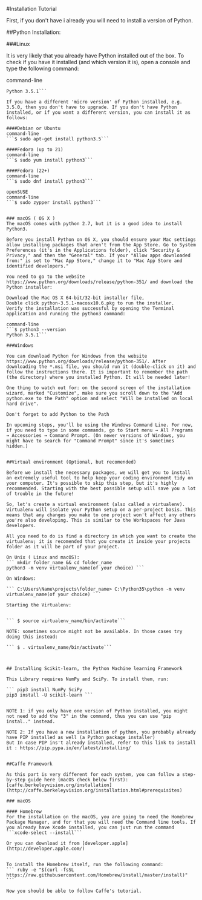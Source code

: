 #Installation Tutorial

First, if you don't have i already you will need to install a version of Python.

##Python Installation:

###Linux

It is very likely that you already have Python installed out of the box. To check if you have it installed (and which version it is), open a console and type the following command:

command-line
```$ python3 --version
Python 3.5.1```

If you have a different 'micro version' of Python installed, e.g. 3.5.0, then you don't have to upgrade. If you don't have Python installed, or if you want a different version, you can install it as follows:

####Debian or Ubuntu
command-line
```$ sudo apt-get install python3.5```

####Fedora (up to 21)
command-line
```$ sudo yum install python3```

####Fedora (22+)
command-line
```$ sudo dnf install python3```

openSUSE
command-line
```$ sudo zypper install python3```


### macOS ( OS X )
The macOS comes with python 2.7, but it is a good idea to install Python3.

Before you install Python on OS X, you should ensure your Mac settings allow installing packages that aren't from the App Store. Go to System Preferences (it's in the Applications folder), click "Security & Privacy," and then the "General" tab. If your "Allow apps downloaded from:" is set to "Mac App Store," change it to "Mac App Store and identified developers."

You need to go to the website https://www.python.org/downloads/release/python-351/ and download the Python installer:

Download the Mac OS X 64-bit/32-bit installer file,
Double click python-3.5.1-macosx10.6.pkg to run the installer.
Verify the installation was successful by opening the Terminal application and running the python3 command:

command-line
```$ python3 --version
Python 3.5.1```

###Windows

You can download Python for Windows from the website https://www.python.org/downloads/release/python-351/. After downloading the *.msi file, you should run it (double-click on it) and follow the instructions there. It is important to remember the path (the directory) where you installed Python. It will be needed later!

One thing to watch out for: on the second screen of the installation wizard, marked "Customize", make sure you scroll down to the "Add python.exe to the Path" option and select "Will be installed on local hard drive".

Don't forget to add Python to the Path

In upcoming steps, you'll be using the Windows Command Line. For now, if you need to type in some commands, go to Start menu → All Programs → Accessories → Command Prompt. (On newer versions of Windows, you might have to search for "Command Prompt" since it's sometimes hidden.)


##Virtual environment (Optional, but recomended)

Before we install the necessary packages, we will get you to install an extremely useful tool to help keep your coding environment tidy on your computer. It's possible to skip this step, but it's highly recommended. Starting with the best possible setup will save you a lot of trouble in the future!

So, let's create a virtual environment (also called a virtualenv). Virtualenv will isolate your Python setup on a per-project basis. This means that any changes you make to one project won't affect any others you're also developing. This is similar to the Workspaces for Java developers.

All you need to do is find a directory in which you want to create the virtualenv; it is recomended that you create it inside your projects folder as it will be part of your project.

On Unix ( Linux and macOS):
``` mkdir folder_name && cd folder_name
python3 -m venv virtualenv_name(of your choice) ```

On Windows:

``` C:\Users\Name\projects\folder_name> C:\Python35\python -m venv virtualenv_name(of your choice) ```

Starting the Virtualenv:


``` $ source virtualenv_name/bin/activate```

NOTE: sometimes source might not be available. In those cases try doing this instead:

``` $ . virtualenv_name/bin/activate```



## Installing Scikit-learn, the Python Machine learning Framework

This Library requires NumPy and SciPy. To install them, run:

``` pip3 install NumPy SciPy
pip3 install -U scikit-learn ```


NOTE 1: if you only have one version of Python installed, you might not need to add the "3" in the command, thus you can use "pip instal.." instead.

NOTE 2: If you have a new installation of python, you probably already have PIP installed as well (a Python package installer)
But In case PIP ins't already installed, refer to this link to install it : https://pip.pypa.io/en/latest/installing/


##Caffe Framework

As this part is very different for each system, you can follow a step-by-step guide here (macOS check below first): [caffe.berkeleyvision.org/installation](http://caffe.berkeleyvision.org/installation.html#prerequisites)

### macOS

#### Homebrew
For the installation on the macOS, you are going to need the Homebrew Package Manager, and for that you will need the Command line tools. If you already have Xcode installed, you can just run the command ```xcode-select --install```

Or you can download it from [developer.apple](http://developer.apple.com/)


To install the Homebrew itself, run the following command:
``` ruby -e "$(curl -fsSL https://raw.githubusercontent.com/Homebrew/install/master/install)" ```

Now you should be able to follow Caffe's tutorial.
